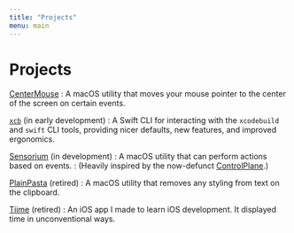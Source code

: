 ```yaml
---
title: "Projects"
menu: main
---
```


# Projects

[CenterMouse](/projects/CenterMouse)
:	A macOS utility that moves your mouse pointer to the center of the screen on certain events.

[`xcb`](https://github.com/hisaac/xcb) (in early development)
:	A Swift CLI for interacting with the `xcodebuild` and `swift` CLI tools, providing nicer defaults, new features, and improved ergonomics.

[Sensorium](https://github.com/hisaac/Sensorium/) (in development)
:	A macOS utility that can perform actions based on events.
:	(Heavily inspired by the now-defunct [ControlPlane](https://github.com/dustinrue/ControlPlane).)

[PlainPasta](https://github.com/hisaac/PlainPasta) (retired)
:	A macOS utility that removes any styling from text on the clipboard.

[Tiime](https://github.com/hisaac/Tiime) (retired)
:	An iOS app I made to learn iOS development. It displayed time in unconventional ways.
